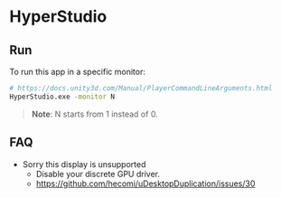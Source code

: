 # HyperStudio

## Run

To run this app in a specific monitor:

```bash
# https://docs.unity3d.com/Manual/PlayerCommandLineArguments.html
HyperStudio.exe -monitor N
```

> **Note**: N starts from 1 instead of 0.

## FAQ

- Sorry this display is unsupported
  - Disable your discrete GPU driver.
  - https://github.com/hecomi/uDesktopDuplication/issues/30
